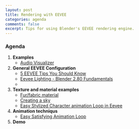 ```yaml
---
layout: post
title: Rendering with EEVEE
categories: agenda
comments: false
excerpt: Tips for using Blender's EEVEE rendering engine.
---
```


### Agenda

1. **Examples**
   - [Audio Visualizer](https://www.youtube.com/watch?v=rBlZl2vktCM)
3. **General EEVEE Configuration**
   - [5 EEVEE Tips You Should Know](https://www.youtube.com/watch?v=AVYIHxHlsRY)
   - [Eevee Lighting - Blender 2.80 Fundamentals](https://www.youtube.com/watch?v=MFNurQ1AF2I)
   - 
3. **Texture and material examples**
   - [Fur/fabric material](https://www.youtube.com/watch?v=T8NT5Bth450)
   - [Creating a sky](https://www.youtube.com/watch?v=QSkrgnQstjs)
   - [Easy Stylized Character animation Loop in Eevee](https://www.youtube.com/watch?v=te5fZtli8HM)
4. **Animation techniqus**
   - [Easy Satisfying Animation Loop](https://www.youtube.com/watch?v=fBMG1utRQ74)
5. **Demo**
